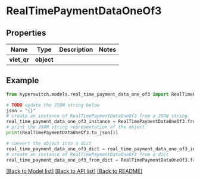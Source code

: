 # RealTimePaymentDataOneOf3


## Properties

Name | Type | Description | Notes
------------ | ------------- | ------------- | -------------
**viet_qr** | **object** |  | 

## Example

```python
from hyperswitch.models.real_time_payment_data_one_of3 import RealTimePaymentDataOneOf3

# TODO update the JSON string below
json = "{}"
# create an instance of RealTimePaymentDataOneOf3 from a JSON string
real_time_payment_data_one_of3_instance = RealTimePaymentDataOneOf3.from_json(json)
# print the JSON string representation of the object
print(RealTimePaymentDataOneOf3.to_json())

# convert the object into a dict
real_time_payment_data_one_of3_dict = real_time_payment_data_one_of3_instance.to_dict()
# create an instance of RealTimePaymentDataOneOf3 from a dict
real_time_payment_data_one_of3_from_dict = RealTimePaymentDataOneOf3.from_dict(real_time_payment_data_one_of3_dict)
```
[[Back to Model list]](../README.md#documentation-for-models) [[Back to API list]](../README.md#documentation-for-api-endpoints) [[Back to README]](../README.md)


